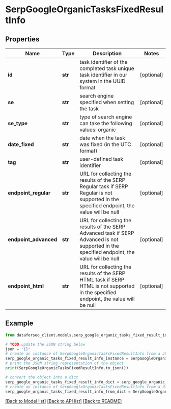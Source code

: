 # SerpGoogleOrganicTasksFixedResultInfo


## Properties

Name | Type | Description | Notes
------------ | ------------- | ------------- | -------------
**id** | **str** | task identifier of the completed task unique task identifier in our system in the UUID format | [optional] 
**se** | **str** | search engine specified when setting the task | [optional] 
**se_type** | **str** | type of search engine can take the following values: organic | [optional] 
**date_fixed** | **str** | date when the task was fixed (in the UTC format) | [optional] 
**tag** | **str** | user-defined task identifier | [optional] 
**endpoint_regular** | **str** | URL for collecting the results of the SERP Regular task if SERP Regular is not supported in the specified endpoint, the value will be null | [optional] 
**endpoint_advanced** | **str** | URL for collecting the results of the SERP Advanced task if SERP Advanced is not supported in the specified endpoint, the value will be null | [optional] 
**endpoint_html** | **str** | URL for collecting the results of the SERP HTML task if SERP HTML is not supported in the specified endpoint, the value will be null | [optional] 

## Example

```python
from dataforseo_client.models.serp_google_organic_tasks_fixed_result_info import SerpGoogleOrganicTasksFixedResultInfo

# TODO update the JSON string below
json = "{}"
# create an instance of SerpGoogleOrganicTasksFixedResultInfo from a JSON string
serp_google_organic_tasks_fixed_result_info_instance = SerpGoogleOrganicTasksFixedResultInfo.from_json(json)
# print the JSON string representation of the object
print(SerpGoogleOrganicTasksFixedResultInfo.to_json())

# convert the object into a dict
serp_google_organic_tasks_fixed_result_info_dict = serp_google_organic_tasks_fixed_result_info_instance.to_dict()
# create an instance of SerpGoogleOrganicTasksFixedResultInfo from a dict
serp_google_organic_tasks_fixed_result_info_from_dict = SerpGoogleOrganicTasksFixedResultInfo.from_dict(serp_google_organic_tasks_fixed_result_info_dict)
```
[[Back to Model list]](../README.md#documentation-for-models) [[Back to API list]](../README.md#documentation-for-api-endpoints) [[Back to README]](../README.md)



